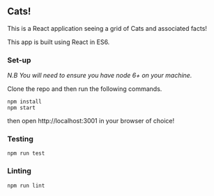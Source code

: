 ## Cats!

This is a React application seeing a grid of Cats and associated facts!

This app is built using React in ES6.

### Set-up

*N.B You will need to ensure you have node 6+ on your machine.*

Clone the repo and then run the following commands.

```
npm install
npm start
```

then open http://localhost:3001 in your browser of choice!

### Testing

`npm run test`

### Linting

`npm run lint`